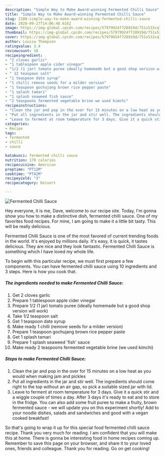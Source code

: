 ```yaml
---
description: "Simple Way to Make Award-winning Fermented Chilli Sauce"
title: "Simple Way to Make Award-winning Fermented Chilli Sauce"
slug: 2180-simple-way-to-make-award-winning-fermented-chilli-sauce
date: 2020-09-27T14:06:40.616Z
image: https://img-global.cpcdn.com/recipes/57979924f728919d/751x532cq70/fermented-chilli-sauce-recipe-main-photo.jpg
thumbnail: https://img-global.cpcdn.com/recipes/57979924f728919d/751x532cq70/fermented-chilli-sauce-recipe-main-photo.jpg
cover: https://img-global.cpcdn.com/recipes/57979924f728919d/751x532cq70/fermented-chilli-sauce-recipe-main-photo.jpg
author: Louisa Thompson
ratingvalue: 3.4
reviewcount: 10
recipeingredient:
- "2 cloves garlic"
- "1 tablespoon apple cider vinegar"
- "1/2 (1 jar) tomato puree ideally homemade but a good shop version will work"
- " 12 teaspoon salt"
- "1 teaspoon date syrup"
- "1 chilli remove seeds for a milder version"
- "1 teaspoon gochujang brown rice pepper paste"
- "1 splash tamari"
- "1 splash seaweed fish sauce"
- "2 teaspoons fermented vegetable brine we used kimchi"
recipeinstructions:
- "Clean the jar and pop in the over for 15 minutes on a low heat as you would when making jam and pickles"
- "Put all ingredients in the jar and stir well. The ingredients should come right to the top without an air gap, so pick a suitable sized jar with lid."
- "Leave to ferment at room temperature for 3 days. Give it a quick stir and a wiggle couple of times a day. After 3 days it&#39;s ready to eat and to store in the fridge. You can also add some fruit puree to make a fruity, brown fermented sauce - we will update you on this experiment shortly! Add to your noodle dishes, salads and sandwiches and good with a vegan cooked breakfast!"
categories:
- Recipe
tags:
- fermented
- chilli
- sauce

katakunci: fermented chilli sauce 
nutrition: 170 calories
recipecuisine: American
preptime: "PT12M"
cooktime: "PT42M"
recipeyield: "3"
recipecategory: Dessert

---
```



![Fermented Chilli Sauce](https://img-global.cpcdn.com/recipes/57979924f728919d/751x532cq70/fermented-chilli-sauce-recipe-main-photo.jpg)

Hey everyone, it is me, Dave, welcome to our recipe site. Today, I'm gonna show you how to make a distinctive dish, fermented chilli sauce. One of my favorites food recipes. For mine, I am going to make it a little bit tasty. This will be really delicious.

Fermented Chilli Sauce is one of the most favored of current trending foods in the world. It's enjoyed by millions daily. It's easy, it is quick, it tastes delicious. They are nice and they look fantastic. Fermented Chilli Sauce is something which I have loved my whole life.




To begin with this particular recipe, we must first prepare a few components. You can have fermented chilli sauce using 10 ingredients and 3 steps. Here is how you cook that.

<!--inarticleads1-->

##### The ingredients needed to make Fermented Chilli Sauce:

1. Get 2 cloves garlic
1. Prepare 1 tablespoon apple cider vinegar
1. Prepare 1/2 (1 jar) tomato puree (ideally homemade but a good shop version will work)
1. Take  1/2 teaspoon salt
1. Get 1 teaspoon date syrup
1. Make ready 1 chilli (remove seeds for a milder version)
1. Prepare 1 teaspoon gochujang brown rice pepper paste
1. Get 1 splash tamari
1. Prepare 1 splash seaweed &#39;fish&#39; sauce
1. Make ready 2 teaspoons fermented vegetable brine (we used kimchi)




<!--inarticleads2-->

##### Steps to make Fermented Chilli Sauce:

1. Clean the jar and pop in the over for 15 minutes on a low heat as you would when making jam and pickles
1. Put all ingredients in the jar and stir well. The ingredients should come right to the top without an air gap, so pick a suitable sized jar with lid.
1. Leave to ferment at room temperature for 3 days. Give it a quick stir and a wiggle couple of times a day. After 3 days it&#39;s ready to eat and to store in the fridge. You can also add some fruit puree to make a fruity, brown fermented sauce - we will update you on this experiment shortly! Add to your noodle dishes, salads and sandwiches and good with a vegan cooked breakfast!




So that's going to wrap it up for this special food fermented chilli sauce recipe. Thank you very much for reading. I am confident that you will make this at home. There is gonna be interesting food in home recipes coming up. Remember to save this page on your browser, and share it to your loved ones, friends and colleague. Thank you for reading. Go on get cooking!
